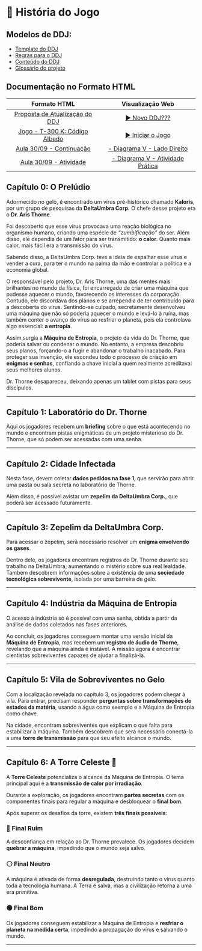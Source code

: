 # 📖 História do Jogo

## Modelos de DDJ:
- [Template do DDJ](/docs/DDJ.md)
- [Regras para o DDJ](/docs/regras.md)
- [Conteúdo do DDJ](/docs/conteudo.md)
- [Glossário do projeto](/docs/glossario.md)

## Documentação no Formato HTML
|**Formato HTML** | **Visualização Web** |
|:---------------:|:--------------------:|
|[Proposta de Atualização do DDJ](/html/Proposta_DDJ.html)|[▶ Novo DDJ???](https://humba-ifsc.github.io/T-300_K-Codigo_Albedo/html/Proposta_DDJ.html)| 
|[Jogo - T-300 K: Código Albedo](/html/Projeto_T-300_K_Codigo_Albedo.html)|[▶ Iniciar o Jogo](https://humba-ifsc.github.io/T-300_K-Codigo_Albedo/html/Projeto_T-300_K_Codigo_Albedo.html)|
|[Aula 30/09 - Continuação](html/Conexao_Albedo.html) |[- Diagrama V - Lado Direito](https://humba-ifsc.github.io/T-300_K-Codigo_Albedo/html/Conexao_Albedo.html)|
|[Aula 30/09 - Atividade](html/Plataforma_de_Coleta-Experimento_Albedo_V2.html) |[- Diagrama V - Atividade Prática](https://humba-ifsc.github.io/T-300_K-Codigo_Albedo/html/Plataforma_de_Coleta-Experimento_Albedo_V2.html)|

## Capítulo 0: O Prelúdio  

Adormecido no gelo, é encontrado um vírus pré-histórico chamado **Kaloris**, por um grupo de pesquisas da **DeltaUmbra Corp.** O chefe desse projeto era o **Dr. Aris Thorne**.  

Foi descoberto que esse vírus provocava uma reação biológica no organismo humano, criando uma espécie de *“zumbificação”* do ser. Além disso, ele dependia de um fator para ser transmitido: **o calor**. Quanto mais calor, mais fácil era a transmissão do vírus.  

Sabendo disso, a DeltaUmbra Corp. teve a ideia de espalhar esse vírus e vender a cura, para ter o mundo na palma da mão e controlar a política e a economia global.  

O responsável pelo projeto, Dr. Aris Thorne, uma das mentes mais brilhantes no mundo da física, foi encarregado de criar uma máquina que pudesse aquecer o mundo, favorecendo os interesses da corporação. Contudo, ele discordava dos planos e se arrependia de ter contribuído para a descoberta do vírus. Sentindo-se culpado, secretamente desenvolveu uma máquina que não só poderia aquecer o mundo e levá-lo à ruína, mas também conter o avanço do vírus ao resfriar o planeta, pois ela controlava algo essencial: **a entropia**.  

Assim surgia a **Máquina de Entropia**, o projeto da vida do Dr. Thorne, que poderia salvar ou condenar o mundo. No entanto, a empresa descobriu seus planos, forçando-o a fugir e abandonar o trabalho inacabado. Para proteger sua invenção, ele escondeu todo o processo de criação em **enigmas e senhas**, confiando a chave inicial a quem realmente acreditava: seus melhores alunos.  

Dr. Thorne desapareceu, deixando apenas um tablet com pistas para seus discípulos.  

---

## Capítulo 1: Laboratório do Dr. Thorne  

Aqui os jogadores recebem um **briefing** sobre o que está acontecendo no mundo e encontram pistas enigmáticas de um projeto misterioso do Dr. Thorne, que só podem ser acessadas com uma senha.  

---

## Capítulo 2: Cidade Infectada  

Nesta fase, devem coletar **dados pedidos na fase 1**, que servirão para abrir uma pasta ou sala secreta no laboratório de Thorne.  

Além disso, é possível avistar um **zepelim da DeltaUmbra Corp.**, que poderá ser acessado futuramente.  

---

## Capítulo 3: Zepelim da DeltaUmbra Corp.  

Para acessar o zepelim, será necessário resolver um **enigma envolvendo os gases**.  

Dentro dele, os jogadores encontram registros do Dr. Thorne durante seu trabalho na DeltaUmbra, aumentando o mistério sobre sua real lealdade. Também descobrem informações sobre a existência de uma **sociedade tecnológica sobrevivente**, isolada por uma barreira de gelo.  

---

## Capítulo 4: Indústria da Máquina de Entropia  

O acesso à indústria só é possível com uma senha, obtida a partir da análise de dados coletados nas fases anteriores.  

Ao concluir, os jogadores conseguem montar uma versão inicial da **Máquina de Entropia**, mas recebem um **registro de áudio de Thorne**, revelando que a máquina ainda é instável. A missão agora é encontrar cientistas sobreviventes capazes de ajudar a finalizá-la.  

---

## Capítulo 5: Vila de Sobreviventes no Gelo  

Com a localização revelada no capítulo 3, os jogadores podem chegar à vila. Para entrar, precisam responder **perguntas sobre transformações de estados da matéria**, usando a água como exemplo e a Máquina de Entropia como chave.  

Na cidade, encontram sobreviventes que explicam o que falta para estabilizar a máquina. Também descobrem que será necessário conectá-la a uma **torre de transmissão** para que seu efeito alcance o mundo.  

---

## Capítulo 6: A Torre Celeste 🌌  

A **Torre Celeste** potencializa o alcance da Máquina de Entropia. O tema principal aqui é a **transmissão de calor por irradiação**.  

Durante a exploração, os jogadores encontram **partes secretas** com os componentes finais para regular a máquina e desbloquear o **final bom**.  

Após superar os desafios da torre, existem **três finais possíveis**:  

### 🔴 Final Ruim  
A desconfiança em relação ao Dr. Thorne prevalece. Os jogadores decidem **quebrar a máquina**, impedindo que o mundo seja salvo.  

### ⚪ Final Neutro  
A máquina é ativada de forma **desregulada**, destruindo tanto o vírus quanto toda a tecnologia humana. A Terra é salva, mas a civilização retorna a uma era primitiva.  

### 🟢 Final Bom  
Os jogadores conseguem estabilizar a Máquina de Entropia e **resfriar o planeta na medida certa**, impedindo a propagação do vírus e salvando o mundo.  

---

